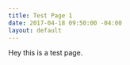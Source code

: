 ```yaml
---
title: Test Page 1
date: 2017-04-18 09:50:00 -04:00
layout: default
---
```


Hey this is a test page.